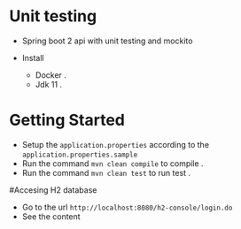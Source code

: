 # Unit testing

- Spring boot 2 api with unit testing and mockito

- Install
    - Docker .
    - Jdk 11 .

# Getting Started
- Setup the `application.properties` according to the `application.properties.sample`
- Run the command `mvn clean compile` to compile .
- Run the command `mvn clean test` to run test .

#Accesing H2 database 

- Go to the url `http://localhost:8080/h2-console/login.do`
- See the content